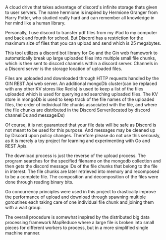 A cloud drive that takes advantage of discord's infinite storage thats given to user servers. The name hermione is inspired by Hermione Granger from Harry Potter, who studied really hard and can remember all knowledge in her mind like a human library. 

Personally, I use discord to transfer pdf files from my iPad to my computer and back and fourth for school.
But Discord has a restriction for the maximum size of files that you can upload and send which is 25 megabytes. 

This tool utilizes a discord bot library for Go and the Gin web framework to automatically break up large uploaded files into multiple small file chunks, which is then sent to discord channels within a discord server. Channels in a Discord server is the storage location of uploaded files. 

Files are uploaded and downloaded through HTTP requests handled by the GIN REST Api web server. 
An additional mongoDb cluster(can be replaced with any other KV stores like Redis) is used to keep a list of the files uploaded which is used for querying and searching uploaded files.
The KV store in mongoDb is used to keep track of the file names of the uploaded files, the order of individual file chunks associated with the file, and where the file chunks are distributed in the Discord Server(located by discord channelIDs and messageIDs)

Of course, it is not guaranteed that your file data will be safe as Discord is not meant to be used for this purpose. And messages may be cleaned up by Discord upon policy changes. 
Therefore please do not use this seriously, as it is merely a toy project for learning and experimenting with Go and REST Apis.

The download process is just the reverse of the upload process. The program searches for the specified filename on the mongodb collection and then gets the discord message IDs of the file chunks that belong to the file in interest. The file chunks are later retrieved into memory and recomposed to be a complete file. 
The composition and decomposition of the files were done through reading binary bits.

Go concurrency principles were used in this project to drastically improve the performance of upload and download through spawning multiple goroutines each taking care of one individual file chunk and joining them with a wait group. 

The overall procedure is somewhat inspired by the distributed big data processing framework MapReduce where a large file is broken into small pieces for different workers to process, but in a more simplified single machine manner.
